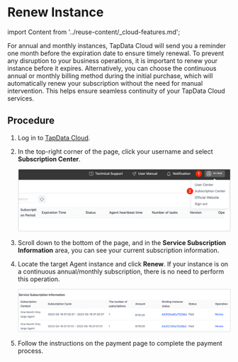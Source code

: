 # Renew Instance

import Content from '../reuse-content/_cloud-features.md';

<Content />

For annual and monthly instances, TapData Cloud will send you a reminder one month before the expiration date to ensure timely renewal. To prevent any disruption to your business operations, it is important to renew your instance before it expires. Alternatively, you can choose the continuous annual or monthly billing method during the initial purchase, which will automatically renew your subscription without the need for manual intervention. This helps ensure seamless continuity of your TapData Cloud services.



## Procedure

1. Log in to [TapData Cloud](https://cloud.tapdata.io/).

2. In the top-right corner of the page, click your username and select **Subscription Center**.

   ![User Center](../images/user_center.png)

3. Scroll down to the bottom of the page, and in the **Service Subscription Information** area, you can see your current subscription information.

4. Locate the target Agent instance and click **Renew**. If your instance is on a continuous annual/monthly subscription, there is no need to perform this operation.

   ![Renew Instance](../images/renew_subscribe.png)

5. Follow the instructions on the payment page to complete the payment process.

